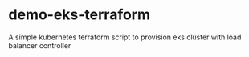# demo-eks-terraform
A simple kubernetes terraform script to provision eks cluster with load balancer controller

